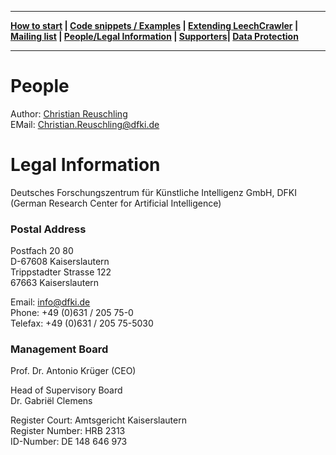 ***
**[How to start](https://github.com/leechcrawler/leech/blob/master/how2start.md) | [Code snippets / Examples](https://github.com/leechcrawler/leech/blob/master/codeSnippets.md) | [Extending LeechCrawler](https://github.com/leechcrawler/leech/blob/master/extending.md) | [Mailing list](https://github.com/leechcrawler/leech/blob/master/mailinglist.md) | [People/Legal Information](https://github.com/leechcrawler/leech/blob/master/people.md) | [Supporters](https://github.com/leechcrawler/leech/blob/master/supporters.md)| [Data Protection](https://github.com/leechcrawler/leech/blob/master/dataprotection.md)**
***

# People

Author: [Christian Reuschling](http://www.dfki.uni-kl.de/~reuschling)  
EMail: Christian.Reuschling@dfki.de  

# Legal Information
Deutsches Forschungszentrum für Künstliche Intelligenz GmbH, DFKI   
(German Research Center for Artificial Intelligence)

### Postal Address

Postfach 20 80   
D-67608 Kaiserslautern   
Trippstadter Strasse 122   
67663 Kaiserslautern

Email: info@dfki.de   
Phone: +49 (0)631 / 205 75-0   
Telefax: +49 (0)631 / 205 75-5030

### Management Board
Prof. Dr. Antonio Krüger (CEO)

Head of Supervisory Board   
Dr. Gabriël Clemens

Register Court: Amtsgericht Kaiserslautern   
Register Number: HRB 2313   
ID-Number: DE 148 646 973
